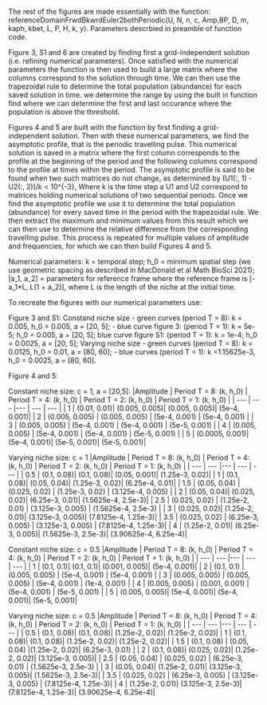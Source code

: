 The rest of the figures are made essentially with the function: referenceDomainFrwdBkwrdEuler2bothPeriodic(U, N, n, c, Amp,BP, D, m, kaph, kbet, L, P, H, k, y). Parameters descrbied in preamble of function code. 

Figure 3, S1 and 6 are created by finding first a grid-independent solution (i.e. refining numerical parameters). Once satisfied with the numerical parameters the function is then used to build a large matrix where the columns correspond to the solution through time. We can then use the trapezoidal rule to determine the total population (abundance) for each saved solution in time. we determine the range by using the built in function find where we can determine the first and last occurance where the population is above the threshold. 

Figures 4 and 5 are built with the function by first finding a grid-independent solution. Then with these numerical parameters, we find the asymptotic profile, that is the periodic travelling pulse. This numerical solution is saved in a matrix where the first column corresponds to the profile at the beginning of the period and the following columns correspond to the profile at times within the period. The asymptotic profile is said to be found when two such matrices do not change, as determined by (U1(:, 1) - U2(:, 2))/k < 10^{-3}, Where k is the time step a U1 and U2 correspond to matrices holding numerical solutions of two sequential periods. Once we find the asymptotic profile we use it to determine the total population (abundance) for every saved time in the period with the trapezoidal rule. We then extract the maximum and minimum values from this result which we can then use to determine the relative difference from the corresponding travelling pulse. This process is repeated for multiple values of amplitude and frequencies, for which we can then build Figures 4 and 5. 

Numerical parameters:
k = temporal step;
h_0 = minimum spatial step (we use geometric spacing as described in MacDonald et al Math BioSci 2021);
[a_1, a_2] = parameters for reference frame where the reference frame is [-a_1*L, L(1 + a_2)], where L is the length of the niche at the initial time. 

To recreate the figures with our numerical parameters use:

Figure 3 and S1: 
Constand niche size - green curves (period T = 8): k = 0.005, h_0 = 0.005, a = [20, 5]; - blue curve figure 3: (period T = 1): k = 5e-5; h_0 = 0.005, a = [20, 5]; blue curve figure S1: (period T = 1): k = 1e-4; h_0 = 0.0025, a = [20, 5];
Varying niche size - green curves (period T = 8): k = 0.0125, h_0 = 0.01, a = [80, 60]; - blue curves (period T = 1): k =1.15625e-3, h_0 = 0.0025, a = [80, 60].

Figure 4 and 5: 

Constant niche size: c = 1, a = [20,5]:
|Amplitude | Period T = 8: (k, h_0) | Period T = 4: (k, h_0) | Period T = 2: (k, h_0) | Period T = 1: (k, h_0) |
| --- | --- |--- | --- | --- |
| 1 | (0.01, 0.01)| (0.005, 0.005)| (0.005, 0.005)| (5e-4, 0.001)| 
| 2 | (0.005, 0.005) | (0.005, 0.005) | (5e-4, 0.001) | (5e-4, 0.001) |
| 3 | (0.005, 0.005) | (5e-4, 0.001) | (5e-4, 0.001) | (5e-5, 0.001) |
| 4 | (0.005, 0.005) | (5e-4, 0.001) | (5e-4, 0.001) | (5e-5, 0.001) |
| 5 | (0.0005, 0.001)| (5e-4, 0.001)| (5e-5, 0.001)| (5e-5, 0.001)| 

Varying niche size: c = 1
|Amplitude | Period T = 8: (k, h_0) | Period T = 4: (k, h_0) | Period T = 2: (k, h_0) | Period T = 1: (k, h_0) |
| --- | --- |--- | --- | --- |
| 0.5 | (0.1, 0.08)| (0.1, 0.08)| (0.05, 0.001)| (1.25e-3, 0.02)| 
| 1 | (0.1, 0.08)| (0.05, 0.04)| (1.25e-3, 0.02)| (6.25e-4, 0.01)| 
| 1.5 | (0.05, 0.04) | (0.025, 0.02) | (1.25e-3, 0.02) | (3.125e-4, 0.005) |
| 2 | (0.05, 0.04)| (0.025, 0.02)| (6.25e-3, 0.01)| (1.5625e-4, 2.5e-3)| 
| 2.5 | (0.025, 0.02) | (1.25e-2, 0.01) | (3.125e-3, 0.005) | (1.5625e-4, 2.5e-3) |
| 3 | (0.025, 0.02)| (1.25e-2, 0.01)| (3.125e-3, 0.005)| (7.8125e-4, 1.25e-3)| 
| 3.5 | (0.025, 0.02) | (6.25e-3, 0.005) | (3.125e-3, 0.005) | (7.8125e-4, 1.25e-3)|
| 4 | (1.25e-2, 0.01)| (6.25e-3, 0.005)| (1.5625e-3, 2.5e-3)| (3.90625e-4, 6.25e-4)| 

Constant niche size: c = 0.5
|Amplitude | Period T = 8: (k, h_0) | Period T = 4: (k, h_0) | Period T = 2: (k, h_0) | Period T = 1: (k, h_0) |
| --- | --- |--- | --- | --- |
| 1 | (0.1, 0.1)| (0.1, 0.1)| (0.001, 0.005)| (5e-4, 0.001)| 
| 2 | (0.1, 0.1) | (0.005, 0.005) | (5e-4, 0.001) | (5e-4, 0.001) |
| 3 | (0.005, 0.005) | (0.005, 0.005) | (5e-4, 0.001) | (1e-4, 0.001) |
| 4 | (0.005, 0.005) | (0.001, 0.001) | (5e-4, 0.001) | (5e-5, 0.001) |
| 5 | (0.005, 0.005)| (5e-4, 0.001)| (5e-4, 0.001)| (5e-5, 0.001)| 

Varying niche size: c = 0.5
|Amplitude | Period T = 8: (k, h_0) | Period T = 4: (k, h_0) | Period T = 2: (k, h_0) | Period T = 1: (k, h_0) |
| --- | --- |--- | --- | --- |
| 0.5 | (0.1, 0.08)| (0.1, 0.08)| (1.25e-2, 0.02)| (1.25e-2, 0.02)| 
| 1 | (0.1, 0.08)| (0.1, 0.08)| (1.25e-2, 0.02)| (1.25e-2, 0.02)| 
| 1.5 | (0.1, 0.08) | (0.05, 0.04) |(1.25e-2, 0.02)| (6.25e-3, 0.01) |
| 2 | (0.1, 0.08)| (0.025, 0.02)| (1.25e-2, 0.02)| (3.125e-3, 0.005)| 
| 2.5 | (0.05, 0.04) | (0.025, 0.02) | (6.25e-3, 0.01) | (1.5625e-3, 2.5e-3) |
| 3 | (0.05, 0.04)| (1.25e-2, 0.01)| (3.125e-3, 0.005)| (1.5625e-3, 2.5e-3)| 
| 3.5 | (0.025, 0.02) | (6.25e-3, 0.005) | (3.125e-3, 0.005) | (7.8125e-4, 1.25e-3)|
| 4 | (1.25e-2, 0.01)| (3.125e-3, 2.5e-3)| (7.8125e-4, 1.25e-3)| (3.90625e-4, 6.25e-4)| 




